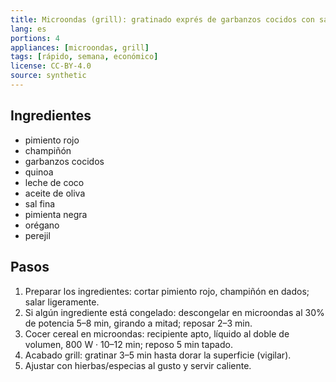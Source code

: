 ```yaml
---
title: Microondas (grill): gratinado exprés de garbanzos cocidos con salsa barbacoa
lang: es
portions: 4
appliances: [microondas, grill]
tags: [rápido, semana, económico]
license: CC-BY-4.0
source: synthetic
---
```

## Ingredientes
- pimiento rojo
- champiñón
- garbanzos cocidos
- quinoa
- leche de coco
- aceite de oliva
- sal fina
- pimienta negra
- orégano
- perejil

## Pasos
1. Preparar los ingredientes: cortar pimiento rojo, champiñón en dados; salar ligeramente.
2. Si algún ingrediente está congelado: descongelar en microondas al 30% de potencia 5–8 min, girando a mitad; reposar 2–3 min.
3. Cocer cereal en microondas: recipiente apto, líquido al doble de volumen, 800 W · 10–12 min; reposo 5 min tapado.
4. Acabado grill: gratinar 3–5 min hasta dorar la superficie (vigilar).
5. Ajustar con hierbas/especias al gusto y servir caliente.
